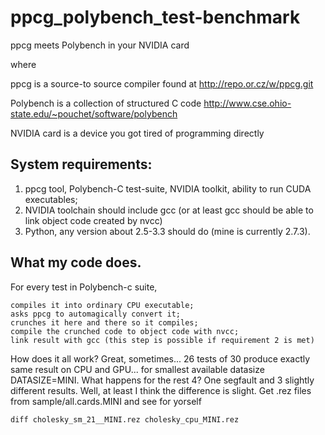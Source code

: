 ppcg_polybench_test-benchmark
=============================

ppcg meets Polybench in your NVIDIA card

where 

 ppcg is a source-to source compiler found at http://repo.or.cz/w/ppcg.git

 Polybench is a collection of structured C code    http://www.cse.ohio-state.edu/~pouchet/software/polybench
 
 NVIDIA card is a device you got tired of programming directly
 
System requirements:
--------------------
 1. ppcg tool, Polybench-C test-suite, NVIDIA toolkit, ability to run CUDA executables;
 2. NVIDIA toolchain should include gcc (or at least gcc should be able to link object code created by nvcc)
 3. Python, any version about 2.5-3.3 should do (mine is currently 2.7.3).
 
What my code does.
------------------
For every test in Polybench-c suite,

    compiles it into ordinary CPU executable;
    asks ppcg to automagically convert it;
    crunches it here and there so it compiles;
    compile the crunched code to object code with nvcc;
    link result with gcc (this step is possible if requirement 2 is met)
    
How does it all work? Great, sometimes... 26 tests of 30 produce exactly same result on CPU and GPU... for smallest available datasize DATASIZE=MINI. What happens for the rest 4? One segfault and 3 slightly different results. Well, at least I think the difference is slight. Get .rez files from sample/all.cards.MINI and see for yorself

<code>diff cholesky_sm_21__MINI.rez cholesky_cpu_MINI.rez
